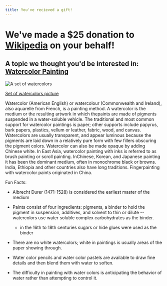 ```yaml
---
title: You've recieved a gift!
---
```


# We've made a $25 donation to [Wikipedia](http://wikipedia.org) on your behalf!

## A topic we thought you'd be interested in: [Watercolor Painting](http://en.wikipedia.org/wiki/Water_colors)

![A set of watercolors](http://upload.wikimedia.org/wikipedia/commons/thumb/5/56/Watercolours.jpg/640px-Watercolours.jpg "A set of watercolors")

[Set of watercolors picture](http://en.wikipedia.org/wiki/File:Watercolours.jpg)

Watercolor (American English) or watercolour (Commonwealth and Ireland), also aquarelle from French, is a painting method. A watercolor is the medium or the resulting artwork in which thepaints are made of pigments suspended in a water-soluble vehicle. The traditional and most common support for watercolor paintings is paper; other supports include papyrus, bark papers, plastics, vellum or leather, fabric, wood, and canvas. Watercolors are usually transparent, and appear luminous because the pigments are laid down in a relatively pure form with few fillers obscuring the pigment colors. Watercolor can also be made opaque by adding Chinese white. In East Asia, watercolor painting with inks is referred to as brush painting or scroll painting. InChinese, Korean, and Japanese painting it has been the dominant medium, often in monochrome black or browns. India, Ethiopia and other countries also have long traditions. Fingerpainting with watercolor paints originated in China.

Fun Facts:

* Albrecht Durer (1471-1528) is considered the earliest master of the medium

* Paints consist of four ingredients: pigments, a binder to hold the pigment in suspension, additives, and solvent to thin or dilute -- watercolors use water soluble complex carbohydrates as the binder.

    * in the 16th to 18th centuries sugars or hide glues were used as the binder

* There are no white watercolors; white in paintings is usually areas of the paper showing through.

* Water color pencils and water color pastels are available to draw fine details and then blend them with water to soften.

* The difficulty in painting with water colors is anticipating the behavior of water rather than attempting to control it.

